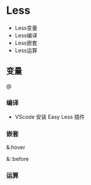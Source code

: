 # Less

- Less变量
- Less编译
- Less嵌套
- Less运算 



## 变量

@



### 编译

- VScode 安装 Easy Less 插件

### 嵌套

&:hover 

&::before

### 运算